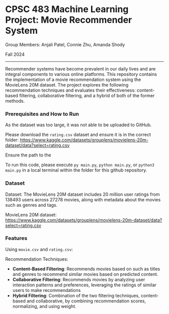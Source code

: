 # CPSC 483 Machine Learning Project: Movie Recommender System

Group Members: Anjali Patel, Connie Zhu, Amanda Shody 

Fall 2024

---
Recommender systems have become prevalent in our daily lives and are integral components to various online platforms. This repository contains the implementation of a movie recommendation system using the MovieLens 20M dataset. The project explores the following recommendation techniques and evaluates their effectiveness: content-based filtering, collaborative filtering, and a hybrid of both of the former methods.

### Prerequisites and How to Run

As the dataset was too large, it was not able to be uploaded to GitHub.

Please download the `rating.csv` dataset and ensure it is in the correct folder: https://www.kaggle.com/datasets/grouplens/movielens-20m-dataset/data?select=rating.csv

Ensure the path to the

To run this code, please execute `py main.py`, `python main.py`, or `python3 main.py` in a local terminal within the folder for this github repository.

### Dataset

Dataset: The MovieLens 20M dataset includes 20 million user ratings from 138493 users across 27278 movies, along with metadata about the movies such as genres and tags.

MovieLens 20M dataset: https://www.kaggle.com/datasets/grouplens/movielens-20m-dataset/data?select=rating.csv

### Features
Using `movie.csv` and `rating.csv`:

Recommendation Techniques:
- **Content-Based Filtering**: Recommends movies based on such as titles and genres to recommend similar movies based on predicted content.
- **Collaborative Filtering**: Recommends movies by analyzing user interaction patterns and preferences, leveraging the ratings of similar users to make recommendations
- **Hybrid Filtering**: Combination of the two filtering techniques, content-based and collaborative, by combining recommendation scores, normalizing, and using weight.
